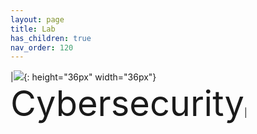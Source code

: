 ```yaml
---
layout: page
title: Lab 
has_children: true
nav_order: 120
---
```



|![](https://www.flaticon.com/svg/vstatic/svg/2084/2084028.svg?token=exp=1611803816~hmac=47f49f4883f77b52d384d3b0117c4d00){: height="36px" width="36px"} <span style="font-size:4em;"> Cybersecurity</span>| 
